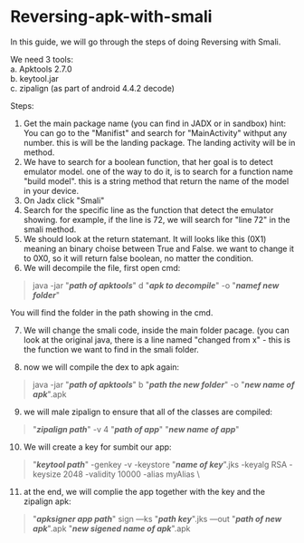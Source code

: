 # Reversing-apk-with-smali
In this guide, we will go through the steps of doing Reversing with Smali.

We need 3 tools: \
a. Apktools 2.7.0 \
b. keytool.jar \
c. zipalign (as part of android 4.4.2 decode) 

Steps: 

1. Get the main package name (you can find in JADX or in sandbox)
hint: You can go to the "Manifist" and search for "MainActivity" withput any number. this is will be the landing package. The landing activity will be in <intent-filter> method.
2. We have to search for a boolean function, that her goal is to detect emulator model. one of the way to do it, is to search for a function name "build model". this is a string method that return the name of the model in your device. 
3. On Jadx click "Smali"
4. Search for the specific line as the function that detect the emulator showing. for example, if the line is 72, we will search for "line 72" in the smali method.
5. We should look at the return statemant. It will looks like this (0X1) meaning an binary choise between True and False. we want to change it to 0X0, so it will return false boolean, no matter the condition. 
6. We will decompile the file, first open cmd:

> java -jar "***path of apktools***" d "***apk to decompile***" -o "***namef new folder***"

 You will find the folder in the path showing in the cmd. 

 7. We will change the smali code, inside the main folder pacage. (you can look at the original java, there is a line named "changed from x" - this is the function we want to find in the smali folder. 

 8. now we will compile the dex to apk again:

   >  java -jar "***path of apktools***" b "***path the new folder***" -o "***new name of apk***".apk

9. we will male zipalign to ensure that all of the classes are compiled:
> "***zipalign path***" -v 4 "***path of app***" "***new name of app***" 

10. We will create a key for sumbit our app:  

 > "***keytool path***" -genkey -v -keystore "***name of key***".jks -keyalg RSA -keysize 2048 -validity 10000 -alias myAlias \
11. at the end, we will complie the app together with the key and the zipalign apk:
> "***apksigner app path***" sign —ks "***path key***".jks —out "***path of new apk***".apk "***new sigened name of apk***".apk
